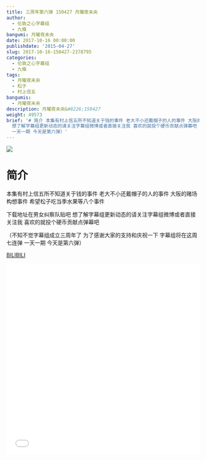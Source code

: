 ```yaml
---
title: 三周年第六弹 150427 月曜夜未央
author:
  - 伦敦之心字幕组
  - 九條
bangumi: 月曜夜未央
date: 2017-10-16 00:00:00
publishdate: '2015-04-27'
slug: 2017-10-16-150427-2378795
categories:
  - 伦敦之心字幕组
  - 九條
tags:
  - 月曜夜未央
  - 松子
  - 村上信五
bangumis:
  - 月曜夜未央
description: 月曜夜未央&#8226;150427
weight: 49573
brief: '# 简介 本集有村上信五所不知道关于钱的事件 老大不小还戴帽子的人的事件 大阪的赌场构想事件 希望松子吃当季水果等八个事件 下载地址在男女纠察队贴吧
  想了解字幕组更新动态的请关注字幕组微博或者直接关注我 喜欢的就投个硬币贡献点弹幕吧 （不知不觉字幕组成立三周年了 为了感谢大家的支持和庆祝一下 字幕组将在这周七连弹
  一天一期 今天是第六弹）'
---
```


![](https://i.imgur.com/j4xt5v2.jpg)

# 简介  
本集有村上信五所不知道关于钱的事件 老大不小还戴帽子的人的事件 大阪的赌场构想事件 希望松子吃当季水果等八个事件


下载地址在男女纠察队贴吧 想了解字幕组更新动态的请关注字幕组微博或者直接关注我 喜欢的就投个硬币贡献点弹幕吧


（不知不觉字幕组成立三周年了 为了感谢大家的支持和庆祝一下 字幕组将在这周七连弹 一天一期 今天是第六弹）

  [BILIBILI](https://www.bilibili.com/video/av2378795/)


<div class="vcontainer">  <iframe class='video' src="//www.bilibili.com/blackboard/player.html?aid=2378795" width="100%" height="500" frameborder="0" allowfullscreen="allowfullscreen"></iframe></div>
